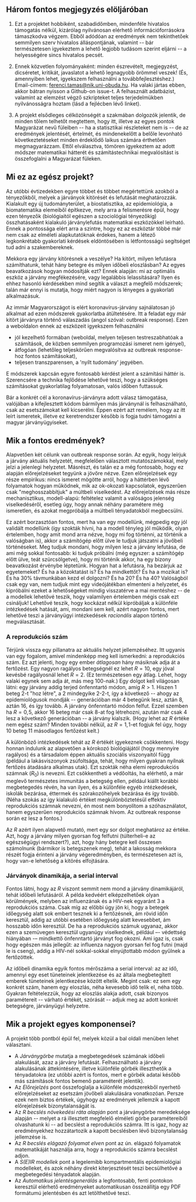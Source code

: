 ## Három fontos megjegyzés elöljáróban

1. Ezt a projektet hobbiként, szabadidőmben, mindenféle hivatalos támogatás nélkül, kizárólag nyilvánosan elérhető információforrásokra támaszkodva végzem. Ebből adódóan az eredmények nem tekinthetőek semmilyen szerv hivatalos álláspontjának, valamint -- bár természetesen igyekeztem a lehető legjobb tudásom szerint eljárni -- a helyességére sincs hivatalos pecsét.

2. Ennek közvetlen folyományaként: minden észrevételt, megjegyzést, dicséretet, kritikát, javaslatot a lehető legnagyobb örömmel veszek! (És, amennyiben lehet, igyekszem felhasználni a továbbfejlesztéshez.) Email-címem: <ferenci.tamas@nik.uni-obuda.hu>. Ha valaki jártas ebben, akkor bátran nyisson a Github-on issue-t. A felhasznált adatbázist, valamint az elemzést végző szkripteket teljes terjedelmükben nyilvánosságra hoztam (lásd a fejlécben lévő linket).

3. A projekt elsődleges célközönségét a szakmában dolgozók jelentik, de minden tőlem telhetőt megtettem, hogy itt, illetve az egyes pontok Magyarázat nevű füleiben -- ha a statisztikai részleteket nem is -- de az eredmények jelentését, értelmét, és mindenekelőtt a belőle levonható következtetéseket minden érdeklődő laikus számára érthetően megmagyarázzam. Ettől elválasztva, tömören igyekeztem az adott módszer matematikai hátterét és számítástechnikai megvalósítást is összefoglalni a Magyarázat füleken.

## Mi ez az egész projekt?

Az utóbbi évtizedekben egyre többet és többet megértettünk azokból a tényezőkből, melyek a járványok kitörését és lefutását meghatározzák. Kialakult egy új tudományterület, a biostatisztika, az epidemiológia, a biomatematika elemeiből építkezve, mely arra a felismerésre épül, hogy ezen tényezők (biológiaitól egészen a szociológiai tényezőkig) összhatásaként kialakuló járványlefutás matematikai eszközökkel leírható. Ennek a pontossága elért arra a szintre, hogy ez az eszköztár többé már nem csak az elméleti alapkutatóknak érdekes, hanem a létező legkonkrétabb gyakorlati kérdések eldöntösében is létfontosságú segítséget tud adni a szakembereknek.

Mekkora egy járvány kitörésnek a veszélye? Ha kitört, milyen lefutásra számíthatunk, tehát hány betegre és milyen időbeli eloszlásban? Az egyes beavatkozások hogyan módosítják ezt? Ennek alapján: mi az optimális eszköz a járvány megfékezésére, vagy legalábbis lelassítására? Ilyen és ehhez hasonló kérdésekben mind segítik a választ a megfelő módszerek; talán már ennyi is mutatja, hogy miért nagyon is lényeges a gyakorlati alkalmazásuk.

Az immár Magyarországot is elért koronavírus-járvány sajnálatosan jó alkalmat ad ezen módszerek gyakorlatba átültetésére. Itt a feladat egy már kitört járványra történő válaszadás (angol szóval: outbreak response). Ezen a weboldalon ennek az eszközeit igyekszem felhasználni

- jól kezelhető formában (weboldal, melyen teljesen testreszabhatóak a számítások, de közben semmilyen programozási ismeret nem igényel),
- átfogóan (lehetőleg teljeskörűen megvalósítva az outbreak response-hoz fontos számításokat),
- teljesen transzparensen, a 'nyílt tudomány' jegyében.

E módszerek kapcsán egyre fontosabb kérdést jelent a számítási háttér is. Szerencsére a technika fejlődése lehetővé teszi, hogy a szükséges számításokat gyakorlatilag folyamatosan, valós időben futtassuk.

Bár a konkrét cél a koronavírus-járványra adott válasz támogatása, valójában a kifejlesztett kódom bármilyen más járványnál is felhasználható, csak az esetszámokat kell kicserélni. Éppen ezért azt remélem, hogy az itt leírt ismeretek, illetve ez keretrendszer később is fogja tudni támogatni a magyar járványügyiseket.

## Mik a fontos eredmények?

Alapvetően két célunk van outbreak response során. Az egyik, hogy leírjuk a járvány aktuális helyzetét, megfelelően választott mutatószámokkal, mely jelzi a jelenlegi helyzetet. Másrészt, és talán ez a még fontosabb, hogy ez alapján előrejelzéseket tegyünk a jövőre nézve. Ezen előrejelzések egy része empirikus: nincs ismeret mögötte arról, hogy a háttérben lévő folyamatok hogyan működnek, mik az ok-okozati kapcsolatok, egyszerűen csak "meghosszabbítjuk" a múltbeli viselkedést. Az előrejelzések más része mechanisztikus, modell-alapú: feltételez valamit a valóságos jelenség viselkedéséről, esetleg úgy, hogy annak néhány paramétere még ismeretlen, és azokat megpróbálja a múltbeli tényadatokból megbecsülni.

Ez azért borzasztóan fontos, mert ha van egy modellünk, mégpedig egy jól validált modellünk (így szokták hívni, ha a modell tényleg jól működik, olyan értelemben, hogy amit mond arra nézve, hogy mi fog történni, az történik a valóságban is), akkor a számítógép előtt ülve le tudjuk játszatni a jövőbeli történéseket. Meg tudjuk mondani, hogy milyen lesz a járvány lefutása, de ami még sokkal fontosabb: ki tudjuk próbálni (még egyszer: a számítógép előtt ülve, teát szürcsölgetve), hogy mi történik akkor, ha egy bizony beavatkozást érvénybe léptetünk. Hogyan hat a lefutásra, ha bezárjuk az egyetemeket? És ha a közoktatást is? És ha mindkettőt? És ha a mozikat is? És ha 30% távmunkában kezd el dolgozni? És ha 20? És ha 40? Valóságból csak egy van, nem tudjuk mint egy videójátékban elmenteni a helyzetet, és kipróbálni ezeket a lehetőségeket mindig visszatérve a mai mentéshez -- de a modellek lehetővé teszik, hogy valamilyen értelemben mégis csak ezt csináljuk! Lehetővé teszik, hogy kockázat nélkül kipróbáljak a különféle intézkedések hatását, ami, mondani sem kell, azért nagyon fontos, mert lehetővé teszi a járványügyi intézkedések *racionális* alapon történő megválasztását.

### A reprodukciós szám

Térjünk vissza egy pillanatra az aktuális helyzet jellemzéséhez. Itt ugyanis van egy fogalom, amivel mindenképp meg kell ismerkedni: a reprodukciós szám. Ez azt jelenti, hogy egy ember *átlagosan* hány másiknak adja át a fertőzést. Egy nagyon ragályos betegségnél ez lehet $R=10$, egy jóval kevésbé ragályosnál lehet $R=2$. (Ez természetesen egy átlag. Lehet, hogy valaki egynek sem adja át, más meg 100-nak.) Egy dolgot kell világosan látni: egy járvány addig terjed önfenntartó módon, amíg $R>1$. Hiszen 1 beteg 2-t "hoz létre", a 2 mindegyike 2-2-t, így a következő -- ahogy az epidemiológusok mondják -- generációban már 4 betegünk lesz, aztán 8, aztán 16, és így tovább. A járvány önfenntartó módon felfut. Ezzel szemben ha $R=0,\!5$, akkor 16 beteg már csak 8-at fog létrehozni, azután már csak 4 lesz a következő generációban -- a járvány kialszik. (Hogy lehet az $R$ értéke nem egész szám? Minden további nélkül, az $R=1,\!1$-et fogjuk fel úgy, hogy 10 beteg 11 másodlagos fertőzést kelt.)

A különböző intézkedések tehát az $R$ értékét igyekeznek csökkenteni. Hogy honnan indulunk az alapvetően a kórokozó biológiájától (hogy mennyire ragályos) és a társadalom éppen aktuális szociális viszonyaitól függ (például a lakásviszonyok zsúfoltsága, tehát, hogy milyen gyakran nyílnak fertőzés átadására alkalmas utak). Ezt szokták néha elemi reprodukciós számnak ($R_0$) is nevezni. Ezt csökkentheti a védőoltás, ha elérhető, a már meglevő természetes immunitás a betegség ellen, például kiállt korábbi megbetegedés révén, ha van ilyen, és a különféle egyéb intézkedések, iskolák bezárása, éttermek és szórakozóhelyek bezárása és így tovább. (Néha szokás az így kialakuló értéket megkülönböztetésül effektív reprodukciós számnak nevezni, én most nem bonyolítom a szóhasználatot, hanem egyszerűen reprodukciós számnak hívom. Az outbreak response során ez lesz a fontos.)

Az $R$ azért ilyen alapvető mutató, mert egy sor dolgot meghatároz az értéke. Azt, hogy a járvány milyen gyorsan fog felfutni (túlterheli-e az egészségügyi rendszert?), azt, hogy hány betegre kell összesen számolnunk (bármikor is betegszenek meg), tehát a lakosság mekkora részét fogja érinteni a járvány végeredményben, és természetesen azt is, hogy van-e lehetőség a kitörés elfojtására.

### Járványok dinamikája, a serial interval

Fontos látni, hogy az $R$ viszont semmit nem mond a járvány dinamikájáról, tehát időbeli lefutásáról. A példa kedvéért elképzelhetőek olyan körülmények, melyben az influenzának és a HIV-nek egyaránt 3 a reprodukciós száma. Csak míg az előbbi úgy jön ki, hogy a betegek időegység alatt sok embert tesznek ki a fertőzésnek, ám rövid időn keresztül, addig az utóbbi esetében időegység alatt kevesebbet, ám hosszabb időn keresztül. De ha a reprodukciós számuk ugyanaz, akkor ezen a szemüvegen keresztül ugyanúgy viselkednek, például –- védettség hiányában -– mindkettő önfenntartó járványt fog okozni. Ami igaz is, csak hogy egészen más jellegűt: az influenza nagyon gyorsan fel fog futni (majd le is cseng), addig a HIV-nél sokkal-sokkal elnyújtottabb módon gyűlnek a fertőzöttek.

Az időbeli dinamika egyik fontos mérőszáma a serial interval: az az idő, amennyi egy eset tüneteinek jelentkezése és az általa megbetegített emberek tüneteinek jelentkezése között eltelik. Megint csak: ez sem egy konkrét szám, hanem egy eloszlás, néha kevesebb idő telik el, néha több. Gyakran feltételezzük, hogy az eloszlás alakja adott, csak bizonyos paramétereit -- várható értékét, szórását -- adjuk meg az adott konkrét betegségre, járványügyi helyzetre.

## Mik a projekt egyes komponensei?

A projekt több pontból épül fel, melyek közül a bal oldali menüben lehet választani.

- A *Járványgörbe* mutatja a megbetegedések számának időbeli alakulását, azaz a járvány lefutását. Felhasználható a járvány alakulásának áttekintésére, illetve különféle görbék illeszthetők a tényadatokra (ez utóbbi azért is fontos, mert e görbék adatai később más számítások fontos bemenő paraméterét jelentik).
- Az *Előrejelzés* pont összefoglalja a különféle módszerekből nyerhető előrejelzéseket az esetszám jövőbeli alakulására vonatkozóan. Persze ezek nem biztos értékek, úgyhogy az eredmények jellemzik a kapott előrejelzések bizonytalanságát is.
- Az *R becslés növekedési ráta alapján* pont a járványgörbe meredeksége alapján -- melyet a rá illesztett megfelelő elméleti görbe paramétereiből olvashatunk ki -- ad becslést a reprodukciós számra. Itt is igaz, hogy az eredményekhez hozzátartozik a kapott becslésben lévő bizonytalanság jellemzése is.
- Az *R becslés elágazó folyamat elven* pont az ún. elágazó folyamatok matematikáját használja arra, hogy a reprodukciós számra becslést adjon.
- A *S(E)IR modellek* pont a legelemibb kompartmentális epidemiológiai modelleket, és azok néhány direkt kiterjesztését teszi becsülhetővé a megbetegedési tényadatok alapján.
- Az *Automatikus jelentésgenerálás* a legfontosabb, fenti pontokon keresztül elérhető eredményeket automatikusan összeállítja egy PDF formátumú jelentésben és azt letölthetővé teszi.